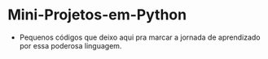 # Mini-Projetos-em-Python

* Pequenos códigos que deixo aqui pra marcar a jornada de aprendizado por essa poderosa linguagem.
